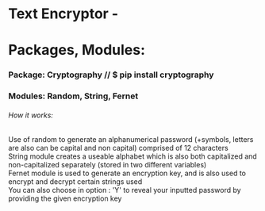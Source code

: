 # Text Encryptor -

# Packages, Modules: <br />
### Package: Cryptography // $ pip install cryptography <br />
### Modules: Random, String, Fernet <br />

###### How it works:
Use of random to generate an alphanumerical password (+symbols, letters are also can be capital and non capital) comprised of 12 characters <br />
String module creates a useable alphabet which is also both capitalized and non-capitalized separately (stored in two different variables) <br />
Fernet module is used to generate an encryption key, and is also used to encrypt and decrypt certain strings used <br />
You can also choose in option : 'Y' to reveal your inputted password by providing the given encryption key
